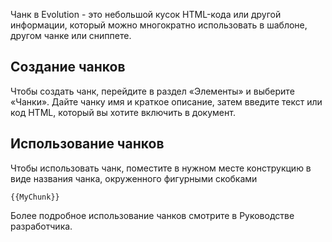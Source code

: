 Чанк в Evolution - это небольшой кусок HTML-кода или другой информации, который можно многократно использовать в шаблоне, другом чанке или сниппете.

## Создание чанков ##

Чтобы создать чанк, перейдите в раздел «Элементы» и выберите «Чанки». Дайте чанку имя и краткое описание, затем введите текст или код HTML, который вы хотите включить в документ.

## Использование чанков

Чтобы использовать чанк, поместите в нужном месте конструкцию в виде названия чанка, окруженного фигурными скобками
```
{{MyChunk}}
```
Более подробное использование чанков смотрите в Руководстве разработчика.